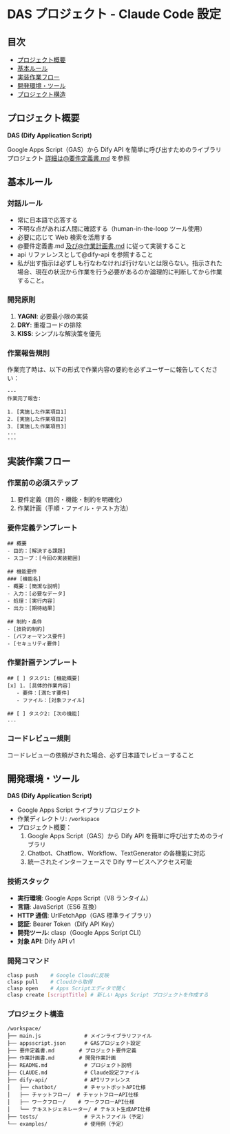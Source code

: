 # DAS プロジェクト - Claude Code 設定

## 目次

- [プロジェクト概要](#プロジェクト概要)
- [基本ルール](#基本ルール)
- [実装作業フロー](#実装作業フロー)
- [開発環境・ツール](#開発環境ツール)
- [プロジェクト構造](#プロジェクト構造)

## プロジェクト概要

**DAS (Dify Application Script)**

Google Apps Script（GAS）から Dify API を簡単に呼び出すためのライブラリプロジェクト
詳細は@要件定義書.md を参照

## 基本ルール

### 対話ルール

- 常に日本語で応答する
- 不明な点があれば人間に確認する（human-in-the-loop ツール使用）
- 必要に応じて Web 検索を活用する
- @要件定義書.md 及び@作業計画書.md に従って実装すること
- api リファレンスとして@dify-api を参照すること
- 私が出す指示は必ずしも行なわなければ行けないとは限らない。指示された場合、現在の状況から作業を行う必要があるのか論理的に判断してから作業すること。

### 開発原則

1. **YAGNI**: 必要最小限の実装
2. **DRY**: 重複コードの排除
3. **KISS**: シンプルな解決策を優先

### 作業報告規則

作業完了時は、以下の形式で作業内容の要約を必ずユーザーに報告してください：

```
---
作業完了報告:

1. [実施した作業項目1]
2. [実施した作業項目2]
3. [実施した作業項目3]
...
---

```

## 実装作業フロー

### 作業前の必須ステップ

1. 要件定義（目的・機能・制約を明確化）
2. 作業計画（手順・ファイル・テスト方法）

### 要件定義テンプレート

```
## 概要
- 目的：[解決する課題]
- スコープ：[今回の実装範囲]

## 機能要件
### [機能名]
- 概要：[簡潔な説明]
- 入力：[必要なデータ]
- 処理：[実行内容]
- 出力：[期待結果]

## 制約・条件
- [技術的制約]
- [パフォーマンス要件]
- [セキュリティ要件]
```

### 作業計画テンプレート

```
## [ ] タスク1: [機能概要]
[x] 1. [具体的作業内容]
   - 要件：[満たす要件]
   - ファイル：[対象ファイル]

## [ ] タスク2: [次の機能]
...
```

### コードレビュー規則

コードレビューの依頼がされた場合、必ず日本語でレビューすること

## 開発環境・ツール

**DAS (Dify Application Script)**

- Google Apps Script ライブラリプロジェクト
- 作業ディレクトリ: `/workspace`
- プロジェクト概要：
  1. Google Apps Script（GAS）から Dify API を簡単に呼び出すためのライブラリ
  2. Chatbot、Chatflow、Workflow、TextGenerator の各機能に対応
  3. 統一されたインターフェースで Dify サービスへアクセス可能

### 技術スタック

- **実行環境**: Google Apps Script（V8 ランタイム）
- **言語**: JavaScript（ES6 互換）
- **HTTP 通信**: UrlFetchApp（GAS 標準ライブラリ）
- **認証**: Bearer Token（Dify API Key）
- **開発ツール**: clasp（Google Apps Script CLI）
- **対象 API**: Dify API v1

### 開発コマンド

```bash
clasp push    # Google Cloudに反映
clasp pull    # Cloudから取得
clasp open    # Apps Scriptエディタで開く
clasp create [scriptTitle] # 新しい Apps Script プロジェクトを作成する
```

### プロジェクト構造

```
/workspace/
├── main.js              # メインライブラリファイル
├── appsscript.json      # GASプロジェクト設定
├── 要件定義書.md        # プロジェクト要件定義
├── 作業計画書.md        # 開発作業計画
├── README.md            # プロジェクト説明
├── CLAUDE.md            # Claude設定ファイル
├── dify-api/            # APIリファレンス
│   ├── chatbot/         # チャットボットAPI仕様
│   ├── チャットフロー/  # チャットフローAPI仕様
│   ├── ワークフロー/    # ワークフローAPI仕様
│   └── テキストジェネレーター/ # テキスト生成API仕様
├── tests/               # テストファイル（予定）
└── examples/            # 使用例（予定）
```
